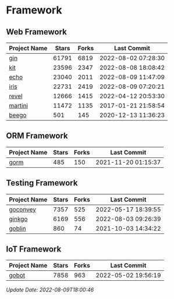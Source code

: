 # Framework

## Web Framework
| Project Name | Stars | Forks | Last Commit |
| ------------ | ----- | ----- | ----------- |
| [gin](https://github.com/gin-gonic/gin) | 61791 | 6819 | 2022-08-02 07:28:30 |
| [kit](https://github.com/go-kit/kit) | 23596 | 2347 | 2022-08-08 18:08:42 |
| [echo](https://github.com/labstack/echo) | 23040 | 2011 | 2022-08-09 11:47:09 |
| [iris](https://github.com/kataras/iris) | 22731 | 2419 | 2022-08-09 07:20:21 |
| [revel](https://github.com/revel/revel) | 12666 | 1415 | 2022-04-12 20:53:30 |
| [martini](https://github.com/go-martini/martini) | 11472 | 1135 | 2017-01-21 21:58:54 |
| [beego](https://github.com/astaxie/beego) | 501 | 145 | 2020-12-13 11:36:23 |

## ORM Framework
| Project Name | Stars | Forks | Last Commit |
| ------------ | ----- | ----- | ----------- |
| [gorm](https://github.com/jinzhu/gorm) | 485 | 150 | 2021-11-20 01:15:37 |

## Testing Framework
| Project Name | Stars | Forks | Last Commit |
| ------------ | ----- | ----- | ----------- |
| [goconvey](https://github.com/smartystreets/goconvey) | 7357 | 525 | 2022-05-17 18:39:55 |
| [ginkgo](https://github.com/onsi/ginkgo) | 6169 | 556 | 2022-08-03 09:26:39 |
| [goblin](https://github.com/franela/goblin) | 860 | 74 | 2021-10-03 14:34:22 |

## IoT Framework
| Project Name | Stars | Forks | Last Commit |
| ------------ | ----- | ----- | ----------- |
| [gobot](https://github.com/hybridgroup/gobot) | 7858 | 963 | 2022-05-02 19:56:19 |

*Update Date: 2022-08-09T18:00:46*